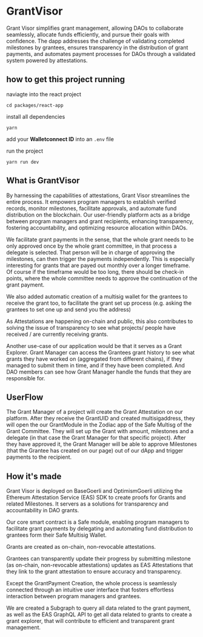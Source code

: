 # GrantVisor

Grant Visor simplifies grant management, allowing DAOs to collaborate seamlessly, allocate funds efficiently, and pursue their goals with confidence. The dapp addresses the challenge of validating completed milestones by grantees, ensures transparency in the distribution of grant payments, and automates payment processes for DAOs through a validated system powered by attestations.

## how to get this project running

naviagte into the react project

```
cd packages/react-app
```

install all dependencies

```
yarn
```

add your **Walletconnect ID** into an `.env` file

run the project

```
yarn run dev
```

## What is GrantVisor

By harnessing the capabilities of attestations, Grant Visor streamlines the entire process. It empowers program managers to establish verified records, monitor milestones, facilitate approvals, and automate fund distribution on the blockchain. Our user-friendly platform acts as a bridge between program managers and grant recipients, enhancing transparency, fostering accountability, and optimizing resource allocation within DAOs.

We facilitate grant payments in the sense, that the whole grant needs to be only approved once by the whole grant committee, in that process a delegate is selected. That person will be in charge of approving the milestones, can then trigger the payments independently. This is especially interesting for grants that are payed out monthly over a longer timeframe. Of course if the timeframe would be too long, there should be check-in points, where the whole committee needs to approve the continuation of the grant payment.

We also added automatic creation of a multisig wallet for the grantees to receive the grant too, to facilitate the grant set up process (e.g. asking the grantees to set one up and send you the address)

As Attestations are happening on-chain and public, this also contributes to solving the issue of transparency to see what projects/ people have received / are currently receiving grants.

Another use-case of our application would be that it serves as a Grant Explorer. Grant Manager can access the Grantees grant history to see what grants they have worked on (aggregated from different chains), if they managed to submit them in time, and if they have been completed. And DAO members can see how Grant Manager handle the funds that they are responsible for.

## UserFlow

The Grant Manager of a project will create the Grant Attestation on our platform. After they receive the GrantUID and created multisigaddress, they will open the our GrantModule in the Zodiac app of the Safe Multisg of the Grant Committee.
They will set up the Grant with amount, milestones and a delegate (in that case the Grant Manager for that specific project). After they have approved it, the Grant Manager will be able to approve Milestones (that the Grantee has created on our page) out of our dApp and trigger payments to the recipient.

## How it's made

Grant Visor is deployed on BaseGoerli and OptimismGoerli utilizing the Ethereum Attestation Service (EAS) SDK to create proofs for Grants and related Milestones. It servers as a solutions for transparency and accountability in DAO grants.

Our core smart contract is a Safe module, enabling program managers to facilitate grant payments by delegating and automating fund distribution to grantees form their Safe Multisig Wallet.

Grants are created as on-chain, non-revocable attestations.

Grantees can transparently update their progress by submitting milestone (as on-chain, non-revocable attestations) updates as EAS Attestations that they link to the grant attestation to ensure accuracy and transparency.

Except the GrantPayment Creation, the whole process is seamlessly connected through an intuitive user interface that fosters effortless interaction between program managers and grantees.

We are created a Subgraph to query all data related to the grant payment, as well as the EAS GraphQL API to get all data related to grants to create a grant explorer, that will contribute to efficient and transparent grant management.
